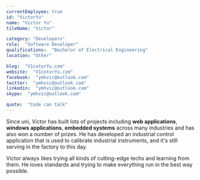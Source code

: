 ```yaml
---
currentEmployee: true
id: "VictorYu"
name: "Victor Yu"
tileName: "Victor"

category: "Developers"
role:  "Software Developer"
qualifications:  "Bachelor of Electrical Engineering"
location: "Other"

blog:  "V1cotorYu.com"
website:  "V1cotorYu.com"
facebook:  "ymhvic@outlook.com"
twitter:  "ymhvic@outlook.com"
linkedin:  "ymhvic@outlook.com"
skype:  "ymhvic@outlook.com"

quote:  "Code can talk"
---
```


Since uni, Victor has built lots of projects including **web applications**, **windows applications**, **embedded systems** across many industries and has also won a number of prizes. He has developed an industrial control application that is used to calibrate industrial instruments, and it's still serving in the factory to this day.  

Victor always likes trying all kinds of cutting-edge techs and learning from them. He loves standards and trying to make everything run in the best way possible.  
